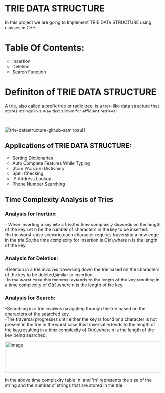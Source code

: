 # TRIE DATA STRUCTURE

In this project we are going to Implement TRIE DATA STRUCTURE using classes in C++.
<br>
<h1>Table Of Contents:</h1>
    <ul style="list-style-type: circle">
        <li>Insertion</li>
        <li>Deletion</li>
        <li>Search Function</li>
    </ul>

<h1>Definiton of TRIE DATA STRUCTURE</h1>
<p>
A trie, also called a prefix tree or radix tree, is a tree-like data structure that stores strings in a way that allows for efficient retrieval</p>
<br>

![trie-datastructure-github-samirpaul1](https://github.com/CybersecurityDSA/trie/assets/143270886/bec5a4fd-7e15-4ef4-b600-dbd9b1e2df33)
<br>
<h2>Applications of TRIE DATA STRUCTURE:</h2>
<p>
    <ul style="list-style-type: circle">
        <li>Sorting Dictionaries</li>
        <li>Auto Complete Features While Typing</li>
        <li>Store Words in Dictionary</li>
        <li>Spell Checking</li>
        <li>IP Address Lookup</li>
        <li>Phone Number Searching</li>
    </ul>
</p>
<h2>Time Complexity Analysis of Tries</h2>

<h3>Analysis for Inertion:</h3>
<p>
  - When inserting a key into a trie,the time complexity depends on the length of the key.Let n be the number of characters in the key to be inserted.<br>
   -In the worst-case scenario,each character requires traversing a new edge in the trie.So,the time complexity for insertion is O(n),where n is the length of the key. 
             
</p>
<h3>Analysis for Deletion:</h3>
<p>
  -Deletion in a trie involves traversing down the trie based on the characters of the key to be deleted,similar to insertion.<br>
  -In the worst case,this traversal extends to the length of the key,resulting in a time complexity of O(n),where n is the length of the key.
   
</p>

<h3>Analysis for Search:</h3>
<p>
 -Searching in a trie involves navigating through the trie based on the characters of the searched key.<br>
 -The traversal progresses until either the key is found or a character is not present in the trie.In the worst case,this traversal extends to the length of the key,resulting in a time complexity of O(n),where n is the length of the key being searched.
   
</p>
<img width="500" height="100" alt="image" src="https://github.com/CybersecurityDSA/trie/assets/164031015/7a141570-1a8f-4e77-8bba-1df6470bbf84">
<p>
   In the above time complexity table 'n' and 'm' represents the size of the string and the number of strings that are stored in the trie.
</p>





